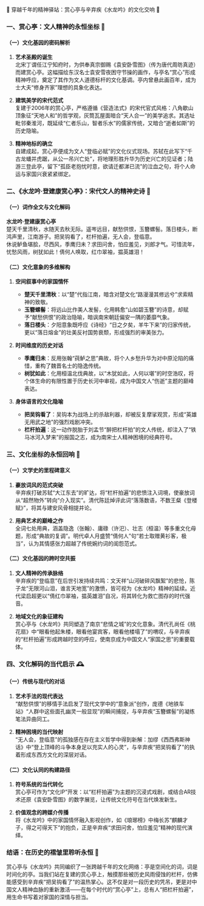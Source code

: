 🌟 穿越千年的精神驿站：赏心亭与辛弃疾《水龙吟》的文化交响 🌟

### 一、赏心亭：文人精神的永恒坐标 📜

#### （一）文化基因的密码解析

1. **艺术圣殿的诞生**  
   北宋丁谓任江宁知府时，为供奉真宗御赐《袁安卧雪图》（传为唐代周昉真迹）而建赏心亭。这幅描绘东汉名士袁安雪夜困守节操的画作，与亭名“赏心”形成精神呼应，奠定了其作为文人道德标杆的文化基调。亭内曾悬此画百年，成为士大夫“修身齐家”理想的具象化表达。

2. **建筑美学的宋代范式**  
   复建于2006年的赏心亭，严格遵循《营造法式》的宋代官式风格：八角歇山顶象征“天地人和”的哲学观，灰筒瓦屋面暗合“天人合一”的美学追求。其选址毗邻秦淮河，既延续“仁者乐山，智者乐水”的儒家传统，又暗合“逝者如斯”的历史隐喻。

3. **精神地标的确立**  
   自建成起，赏心亭便成为文人“登临必赋”的文化仪式现场。苏轼在此写下“千古龙蟠并虎踞，从公一吊兴亡处”，将地理形胜升华为历史兴亡的见证者；陆游三登此亭，留下“孤臣老抱忧时意，欲请迁都涕已流”的泣血之句，将个人命运与家国兴衰紧紧绑定。

### 二、《水龙吟·登建康赏心亭》：宋代文人的精神史诗 🎵

#### （一）词作全文与文化解码

**水龙吟·登建康赏心亭**  
楚天千里清秋，水随天去秋无际。遥岑远目，献愁供恨，玉簪螺髻。落日楼头，断鸿声里，江南游子。把吴钩看了，栏杆拍遍，无人会，登临意。  
休说鲈鱼堪脍，尽西风，季鹰归未？求田问舍，怕应羞见，刘郎才气。可惜流年，忧愁风雨，树犹如此！倩何人唤取，红巾翠袖，揾英雄泪！

#### （二）文化意象的多维解构

1. **空间叙事中的家国情怀**  
   - **楚天千里清秋**：以“楚”代指江南，暗含对楚文化“路漫漫其修远兮”求索精神的致敬。  
   - **玉簪螺髻**：将远山比作美人发髻，化用韩愈“山如碧玉簪”的诗意，却赋予“献愁供恨”的政治隐喻，暗讽南宋朝廷偏安一隅的萎靡气象。  
   - **落日楼头**：夕阳意象既呼应《诗经》“日之夕矣，羊牛下来”的归家传统，更以“落日熔金”的壮美反衬国势衰颓，形成强烈的审美张力。

2. **时间维度的历史对话**  
   - **季鹰归未**：反用张翰“莼鲈之思”典故，将个人乡愁升华为对中原沦陷的痛惜，重构了魏晋名士的隐逸传统。  
   - **树犹如此**：化用桓温北伐典故，以“木犹如此，人何以堪”的时空浩叹，将个体生命的有限性置于历史长河中审视，成为中国文人“伤逝”主题的巅峰表达。

3. **身体语言的文化隐喻**  
   - **把吴钩看了**：吴钩本为战场上的杀敌利器，却被反复摩挲观赏，形成“英雄无用武之地”的强烈戏剧冲突。  
   - **栏杆拍遍**：这一动作脱胎于刘孟节“醉把栏杆拍”的文人传统，却注入了“铁马冰河入梦来”的报国之志，成为南宋士人精神困境的经典符号。

### 三、文化坐标的永恒回响 🔄

#### （一）文学史的里程碑意义

1. **豪放词风的范式突破**  
   辛弃疾打破苏轼“大江东去”的旷达，将“栏杆拍遍”的悲愤注入词境，使豪放词从“超然物外”转向“介入现实”。清代陈廷焯评此词“落落数语，不数王粲《登楼赋》”，将其与建安风骨相提并论。

2. **用典艺术的巅峰之作**  
   全词七处用典，涵盖隐逸（张翰）、庸碌（许汜）、壮志（桓温）等多重文化母题，形成“典故的复调”。明代卓人月盛赞“倩何人”句“若士取赠黄衫客，极当”，认为其情感张力超越了传统婉约词的闺怨范式。

#### （二）文化基因的跨时空共振

1. **文人精神的传承脉络**  
   辛弃疾的“登临意”在后世引发持续共鸣：文天祥“山河破碎风飘絮”的悲怆，陈子龙“无限河山泪，谁言天地宽”的激愤，皆可视为《水龙吟》精神的延续。近代梁启超更以“倩红巾翠袖，揾英雄泪”自况，将其转化为救亡图存的时代强音。

2. **地域文化的象征建构**  
   赏心亭与《水龙吟》共同塑造了南京“悲情之城”的文化意象。清代孔尚任《桃花扇》中“眼看他起朱楼，眼看他宴宾客，眼看他楼塌了”的喟叹，与辛弃疾的“栏杆拍遍”形成跨越时空的呼应，使南京成为中国文人“家国之思”的重要载体。

### 四、文化解码的当代启示 🕰️

#### （一）传统与现代的对话

1. **艺术手法的现代表达**  
   “献愁供恨”的移情手法启发了现代文学中的“意象派”创作，庞德《地铁车站》“人群中这些面孔幽灵一般显现”的瞬间捕捉，与辛弃疾“玉簪螺髻”的凝练笔法异曲同工。

2. **精神困境的当代映射**  
   “无人会，登临意”的孤独感在存在主义哲学中得到新解：加缪《西西弗斯神话》中“登上顶峰的斗争本身足以充实人的心灵”，与辛弃疾“把吴钩看了”的执着形成东西方文化的深层对话。

#### （二）文化认同的构建路径

1. **符号系统的当代转化**  
   赏心亭可作为“文化IP”开发：以“栏杆拍遍”为主题的沉浸式戏剧，或结合AR技术还原《袁安卧雪图》的数字展览，让传统文化符号在当代焕发新生。

2. **价值观念的跨媒介传播**  
   将《水龙吟》中的家国情怀融入影视创作，如《琅琊榜》中梅长苏“麒麟才子，得之可得天下”的抱负，正是辛弃疾“求田问舍，怕应羞见”精神的现代演绎。

### 结语：在历史的褶皱里聆听永恒 🌌

赏心亭与《水龙吟》共同编织了一张跨越千年的文化网络：亭是空间化的词，词是时间化的亭。当我们站在复建的赏心亭上，触摸那些被历史风雨侵蚀的栏杆，仿佛能感受到辛弃疾“把吴钩看了”的温热掌心。这不仅是对一段历史的凭吊，更是对中国文人精神血脉的重新激活——在每个时代的“赏心亭”上，总有人“把栏杆拍遍”，用生命书写着对家国的深情与担当。
